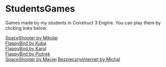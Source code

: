 # StudentsGames
Games made by my students in Construct 3 Engine. You can play them by clicking links below.

[SpaceShooter by Mikolaj](https://jakubkivi.github.io/StudentsGames/Mikolaj/SpaceShooter/)<br>
[FlappyBird by Kuba](https://jakubkivi.github.io/StudentsGames/kuba/flappybird/)<br>
[FlappyBird by Karol](https://jakubkivi.github.io/StudentsGames/Karol/FlappyBird/)<br>
[FlappyBird by Piotrek](https://jakubkivi.github.io/StudentsGames/Piotrek/FlappyBird/)<br>
[SpaceShooter by Maciej](https://jakubkivi.github.io/StudentsGames/Maciej/SpaceShooter/)
[BezpiecznyInternet by Michal](https://jakubkivi.github.io/StudentsGames/Michal/BezpiecznyInternet/)
